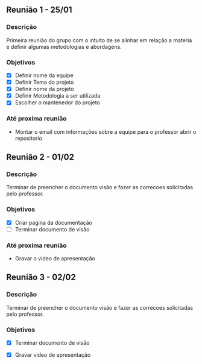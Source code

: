 ## Reunião 1 - 25/01
### Descrição
Primeira reunião do grupo com o intuito de se alinhar em relação a materia e definir algumas metodologias e abordagens.

### Objetivos
- [x] Definir nome da equipe
- [x] Definir Tema do projeto
- [x] Definir nome da projeto
- [x] Definir Metodologia a ser utilizada
- [x] Escolher o mantenedor do projeto

### Até proxima reunião
- Montar o email com informações sobre a equipe para o professor abrir o repositorio

## Reunião 2 - 01/02
### Descrição
Terminar de preencher o documento visão e fazer as correcoes solicitadas pelo professor.

### Objetivos
- [x] Criar pagina da documentação
- [ ] Terminar documento de visão

### Até proxima reunião
- Gravar o video de apresentação


## Reunião 3 - 02/02
### Descrição
Terminar de preencher o documento visão e fazer as correcoes solicitadas pelo professor.

### Objetivos
- [x] Terminar documento de visão
- [x] Gravar video de apresentação


